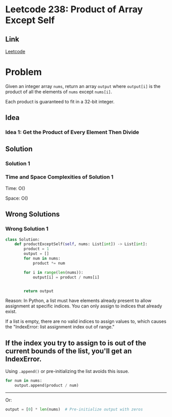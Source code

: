 # Leetcode 238: Product of Array Except Self

## Link
[Leetcode](https://leetcode.com/problems/product-of-array-except-self/)

# Problem
Given an integer array `nums`, return an array `output` where `output[i]` is the product of all the elements of `nums` except `nums[i]`.

Each product is guaranteed to fit in a 32-bit integer.

## Idea

### Idea 1: Get the Product of Every Element Then Divide


## Solution

### Solution 1

### Time and Space Complexities of Solution 1
Time: O()

Space: O()


## Wrong Solutions

### Wrong Solution 1

```Python
class Solution:
    def productExceptSelf(self, nums: List[int]) -> List[int]:
        product = 1
        output = []
        for num in nums:
            product *= num

        for i in range(len(nums)):
            output[i] = product / nums[i]


        return output 
```
Reason: In Python, a list must have elements already present to allow assignment at specific indices. You can only assign to indices that already exist.

If a list is empty, there are no valid indices to assign values to, which causes the "IndexError: list assignment index out of range." 

If the index you try to assign to is out of the current bounds of the list, you'll get an IndexError.
---
Using `.append()` or pre-initializing the list avoids this issue.

```Python
for num in nums:
    output.append(product / num)
```
---
Or:
```Python
output = [0] * len(nums)  # Pre-initialize output with zeros
```
